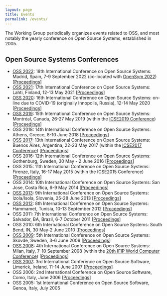 ```yaml
---
layout: page
title: Events
permalink: /events/
---
```


The Working Group periodically organizes events related to OSS, and most
notably the yearly conference on Open Source Systems, established in 2005.


## Open Source Systems Conferences

- [OSS 2022](https://oss2022.github.io/): 18th International Conference on Open Source Systems: Madrid, Spain, 7-9 September 2022 (co-located with [OpenSym 2022](https://oss2022.github.io/))
  \[[Proceedings](https://dl.acm.org/doi/proceedings/10.1145/3555051)\]
- [OSS 2021](https://conf.researchr.org/home/oss-2021/): 17th International Conference on Open Source Systems: Lahti, Finland, 12-13 May 2021
  \[[Proceedings](https://link.springer.com/book/10.1007/978-3-030-75251-4)\]
- [OSS 2020](https://oss2020.website/): 16th International Conference on Open Source Systems: on-line due to COVID-19 (originally Innopolis, Russia), 12-14 May 2020
  \[[Proceedings](https://link.springer.com/book/10.1007%2F978-3-030-47240-5)\]
- [OSS 2019](https://conf.researchr.org/home/oss2019): 15th International Conference on Open Source Systems: Montréal, Canada, 26-27 May 2019 (within the [ICSE2019 Conference](https://conf.researchr.org/home/icse-2019))
  \[[Proceedings](https://link.springer.com/book/10.1007%2F978-3-030-20883-7)\]
- OSS 2018: 14th International Conference on Open Source Systems: Athens, Greece, 8-10 June 2018
  \[[Proceedings](https://link.springer.com/book/10.1007%2F978-3-319-92375-8)\]
- [OSS 2017](http://oss2017.lifia.info.unlp.edu.ar/): 13th International Conference on Open Source Systems: Buenos Aires, Argentina, 22-23 May 2017 (within the [ICSE2017 Conference](https://icse2017.gatech.edu/))
  \[[Proceedings](https://link.springer.com/book/10.1007%2F978-3-319-57735-7)\]
- OSS 2016: 12th International Conference on Open Source Systems: Gothenburg, Sweden, 30 May - 2 June 2016
  \[[Proceedings](https://link.springer.com/book/10.1007/978-3-319-39225-7)\]
- OSS 2015: 11th International Conference on Open Source Systems: Firenze, Italy, 16-17 May 2015 (within the ICSE2015 Conference)
  \[[Proceedings](https://link.springer.com/book/10.1007%2F978-3-319-17837-0)\]
- OSS 2014: 10th International Conference on Open Source Systems: San Jose, Costa Rica, 6-9 May 2014
  \[[Proceedings](https://link.springer.com/book/10.1007%2F978-3-642-55128-4)\]
- [OSS 2013](http://ossg.bcs.org/2013/05/06/oss-2013/): 9th International Conference on Open Source Systems: Izola/Isola, Slovenia, 25-28 June 2013
  \[[Proceedings](http://dl.ifip.org/db/conf/oss/oss2013/index.html)\]
- [OSS 2012](http://oss2012.cs.tut.fi/): 8th International Conference on Open Source Systems: Hammamet, Tunisia, 10-13 September 2012
  \[[Proceedings](http://dl.ifip.org/db/conf/oss/oss2012/index.html)\]
- OSS 2011: 7th International Conference on Open Source Systems: Salvador, BA, Brazil, 6-7 October 2011
  \[[Proceedings](http://dl.ifip.org/db/conf/oss/oss2011/index.html)\]
- OSS 2010: 6th International Conference on Open Source Systems: South Bend, IN, 30 May-2 June 2010
  \[[Proceedings](http://dl.ifip.org/db/conf/oss/oss2010/index.html)\]
- [OSS 2009](http://oss2009.his.se/): 5th International Conference on Open Source Systems: Skövde, Sweden, 3-6 June 2009
  \[[Proceedings](http://dl.ifip.org/db/conf/oss/oss2009/index.html)\]
- [OSS 2008](http://oss2008.di.unimi.it/): 4th International Conference on Open Source Systems: Milan, Italy, 7-10 September 2008 (within the [20th IFIP World Computer Conference](http://www.ifip.org/wcc2008/site/congress.php.html))
  \[[Proceedings](http://dl.ifip.org/db/conf/oss/oss2008/index.html)\]
- [OSS 2007](http://oss2007.di.unimi.it/): 3rd International Conference on Open Source Software, Limerick, Ireland, 11-14 June 2007
  \[[Proceedings](http://dl.ifip.org/db/conf/oss/oss2007/index.html)\]
- OSS 2006: 2nd International Conference on Open Source Software, Como, Italy, June 2006
  \[[Proceedings](http://dl.ifip.org/db/conf/oss/oss2006/index.html)\]
- OSS 2005: 1st International Conference on Open Source Software, Genoa, Italy, July 2005
